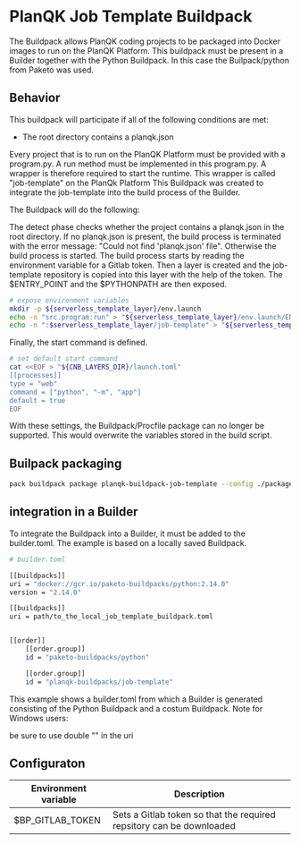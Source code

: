 # PlanQK Job Template Buildpack


The Buildpack allows PlanQK coding projects to be packaged into Docker images to run on the PlanQK Platform.
This buildpack must be present in a Builder together with the Python Buildpack.
In this case the Builpack/python from Paketo was used.

## Behavior

This buildpack will participate if all of the following conditions are met:

* The root directory contains a planqk.json
<!---
* The root directory contains a requirements.txt OR environment.yml
--->


Every project that is to run on the PlanQK Platform must be provided with a program.py.
A run method must be implemented in this program.py.
A wrapper is therefore required to start the runtime.
This wrapper is called "job-template" on the PlanQk Platform
This Buildpack was created to integrate the job-template into the build process of the Builder.

The Buildpack will do the following:  

The detect phase checks whether the project contains a planqk.json in the root directory.
If no planqk.json is present, the build process is terminated with the error message: "Could not find 'planqk.json' file".
Otherwise the build process is started.
The build process starts by reading the environment variable for a Gitlab token.  <!--- must talk about this token earlier --->
Then a layer is created and the job-template repository is copied into this layer with the help of the token.
The $ENTRY_POINT and the $PYTHONPATH are then exposed.
```bash
# expose environment variables
mkdir -p ${serverless_template_layer}/env.launch
echo -n "src.program:run" > "${serverless_template_layer}/env.launch/ENTRY_POINT"
echo -n ":$serverless_template_layer/job-template" > "${serverless_template_layer}/env.launch/PYTHONPATH.append"

```
Finally, the start command is defined.
```bash
# set default start command
cat <<EOF > "${CNB_LAYERS_DIR}/launch.toml"
[[processes]]
type = "web"
command = ["python", "-m", "app"]
default = true
EOF

```

With these settings, the Buildpack/Procfile package can no longer be supported. 
This would overwrite the variables stored in the build script.


## Builpack packaging

```bash
pack buildpack package planqk-buildpack-job-template --config ./package.toml
```



## integration in a Builder

To integrate the Buildpack into a Builder, it must be added to the builder.toml.
The example is based on a locally saved Buildpack. 


```bash
# builder.toml

[[buildpacks]]
uri = "docker://gcr.io/paketo-buildpacks/python:2.14.0"
version = "2.14.0"

[[buildpacks]]
uri = path/to_the_local_job_template_buildpack.toml


[[order]]
    [[order.group]]
    id = "paketo-buildpacks/python"

    [[order.group]]
    id = "planqk-buildpacks/job-template"

```
This example shows a builder.toml from which a Builder is generated consisting of the Python Buildpack and a costum Buildpack.
Note for Windows users:

be sure to use double "\" in the uri 


## Configuraton

Environment variable | Description 
  -----------------  | -----------
$BP_GITLAB_TOKEN     | Sets a Gitlab token so that the required repsitory can be downloaded

